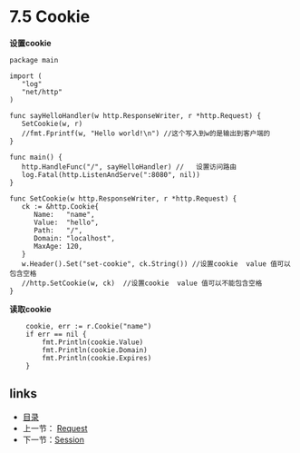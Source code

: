 # 7.5 Cookie

**设置cookie**

```
package main

import (
   "log"
   "net/http"
)

func sayHelloHandler(w http.ResponseWriter, r *http.Request) {
   SetCookie(w, r)
   //fmt.Fprintf(w, "Hello world!\n") //这个写入到w的是输出到客户端的
}

func main() {
   http.HandleFunc("/", sayHelloHandler) //   设置访问路由
   log.Fatal(http.ListenAndServe(":8080", nil))
}

func SetCookie(w http.ResponseWriter, r *http.Request) {
   ck := &http.Cookie{
      Name:   "name",
      Value:  "hello",
      Path:   "/",
      Domain: "localhost",
      MaxAge: 120,
   }
   w.Header().Set("set-cookie", ck.String()) //设置cookie  value 值可以包含空格
   //http.SetCookie(w, ck)  //设置cookie  value 值可以不能包含空格
}
```

**读取cookie**

```
	cookie, err := r.Cookie("name")
	if err == nil {
		fmt.Println(cookie.Value)
		fmt.Println(cookie.Domain)
		fmt.Println(cookie.Expires)
	}
```

## links

- [目录](https://github.com/guyan0319/golang_development_notes/blob/master/zh/preface.md)
- 上一节： [Request](https://github.com/guyan0319/golang_development_notes/blob/master/zh/7.4.md)
- 下一节：[Session](https://github.com/guyan0319/golang_development_notes/blob/master/zh/7.6.md)

